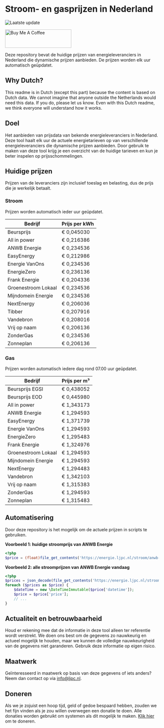 # Stroom- en gasprijzen in Nederland

![Laatste update](https://img.shields.io/badge/laatste%20update-2024--11--17%2010%3A00%20CET-brightgreen)

<a href="https://www.buymeacoffee.com/Lars-" target="_blank"><img src="https://cdn.buymeacoffee.com/buttons/v2/default-orange.png" alt="Buy Me A Coffee" height="60" style="height: 60px !important;width: 217px !important;" ></a>

Deze repository bevat de huidige prijzen van energieleveranciers in Nederland die dynamische prijzen aanbieden. De prijzen worden elk uur automatisch geüpdatet.

## Why Dutch?

This readme is in Dutch (except this part) because the content is based on Dutch data. We cannot imagine that anyone outside the Netherlands would need this data. If you do, please let us know. Even with this Dutch readme, we think
everyone will understand how it works.

## Doel

Het aanbieden van prijsdata van bekende energieleveranciers in Nederland. Deze tool haalt elk uur de actuele energietarieven op van verschillende energieleveranciers die dynamische prijzen aanbieden. Door gebruik te maken van deze tool
krijg je een overzicht van de huidige tarieven en kun je beter inspelen op prijsschommelingen.

## Huidige prijzen

Prijzen van de leveranciers zijn inclusief toeslag en belasting, dus de prijs die je werkelijk betaalt.

### Stroom

Prijzen worden automatisch ieder uur geüpdatet.

 Bedrijf | Prijs per kWh 
---------|---------------
Beursprijs | € 0,045030
All in power | € 0,216386
ANWB Energie | € 0,234536
EasyEnergy | € 0,212986
Energie VanOns | € 0,234536
EnergieZero | € 0,236136
Frank Energie | € 0,204336
Groenestroom Lokaal | € 0,234536
Mijndomein Energie | € 0,234536
NextEnergy | € 0,206036
Tibber | € 0,207916
Vandebron | € 0,208016
Vrij op naam | € 0,206136
ZonderGas | € 0,234536
Zonneplan | € 0,206136


### Gas

Prijzen worden automatisch iedere dag rond 07.00 uur geüpdatet.

 Bedrijf | Prijs per m³ 
---------|--------------
Beursprijs EGSI | € 0,438052
Beursprijs EOD | € 0,445980
All in power | € 1,343173
ANWB Energie | € 1,294593
EasyEnergy | € 1,371739
Energie VanOns | € 1,294593
EnergieZero | € 1,295483
Frank Energie | € 1,324976
Groenestroom Lokaal | € 1,294593
Mijndomein Energie | € 1,294593
NextEnergy | € 1,294483
Vandebron | € 1,342103
Vrij op naam | € 1,315383
ZonderGas | € 1,294593
Zonneplan | € 1,315483


## Automatisering

Door deze repository is het mogelijk om de actuele prijzen in scripts te gebruiken.

**Voorbeeld 1: huidige stroomprijs van ANWB Energie**

```php
<?php
$price = (float)file_get_contents('https://energie.ljpc.nl/stroom/anwb-energie-nu.txt');

```

**Voorbeeld 2: alle stroomprijzen van ANWB Energie vandaag**

```php
<?php
$prices = json_decode(file_get_contents('https://energie.ljpc.nl/stroom/all-in-power-vandaag.json'),true);
foreach ($prices as $price) {
    $dateTime = new \DateTimeImmutable($price['datetime']);
    $price = $price['price'];
    // ...
}
```

## Actualiteit en betrouwbaarheid

Houd er rekening mee dat de informatie in deze tool alleen ter referentie wordt verstrekt. We doen ons best om de gegevens zo nauwkeurig en actueel mogelijk te houden, maar we kunnen de volledige nauwkeurigheid van de gegevens niet
garanderen. Gebruik deze informatie op eigen risico.

## Maatwerk

Geïnteresseerd in maatwerk op basis van deze gegevens of iets anders? Neem dan contact op
via [info@ljpc.nl](mailto:info@ljpc.nl?subject=Energie%20prijzen).

## Doneren

Als we je zojuist een hoop tijd, geld of gedoe bespaard hebben, zouden we het fijn vinden als je zou willen overwegen een
donatie te doen. Alle donaties worden gebruikt om systemen als dit mogelijk te
maken. [Klik hier](https://www.buymeacoffee.com/Lars-) om te doneren.
